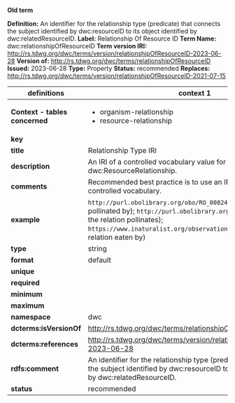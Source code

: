 **Old term**

**Definition:** An identifier for the relationship type (predicate) that connects the subject identified by dwc:resourceID to its object identified by dwc:relatedResourceID.
**Label:** Relationship Of Resource ID
**Term Name:** dwc:relationshipOfResourceID
**Term version IRI:** http://rs.tdwg.org/dwc/terms/version/relationshipOfResourceID-2023-06-28
**Version of:** http://rs.tdwg.org/dwc/terms/relationshipOfResourceID
**Issued:** 2023-06-28
**Type:** Property
**Status:** recommended
**Replaces:** http://rs.tdwg.org/dwc/terms/version/relationshipOfResourceID-2021-07-15


| definitions | context 1 |
|-|-|
| **Context - tables concerned** | <ul><li>organism-relationship</li><li>resource-relationship</li></ul> |
| **key** |  |
| **title** | Relationship Type IRI |
| **description** | An IRI of a controlled vocabulary value for the type of a dwc:ResourceRelationship. |
| **comments** | Recommended best practice is to use an IRI for a term in a controlled vocabulary. |
| **example** | `http://purl.obolibrary.org/obo/RO_0002456` (for the relation pollinated by); `http://purl.obolibrary.org/obo/RO_0002455` (for the relation pollinates); `https://www.inaturalist.org/observation_fields/879` (for the relation eaten by) |
| **type** | string |
| **format** | default |
| **unique** |  |
| **required** |  |
| **minimum** |  |
| **maximum** |  |
| **namespace** | dwc |
| **dcterms:isVersionOf** | http://rs.tdwg.org/dwc/terms/relationshipOfResourceID |
| **dcterms:references** | http://rs.tdwg.org/dwc/terms/version/relationshipOfResourceID-2023-06-28 |
| **rdfs:comment** | An identifier for the relationship type (predicate) that connects the subject identified by dwc:resourceID to its object identified by dwc:relatedResourceID. |
| **status** | recommended |

